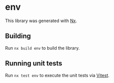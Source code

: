 # env

This library was generated with [Nx](https://nx.dev).

## Building

Run `nx build env` to build the library.

## Running unit tests

Run `nx test env` to execute the unit tests via [Vitest](https://vitest.dev/).

